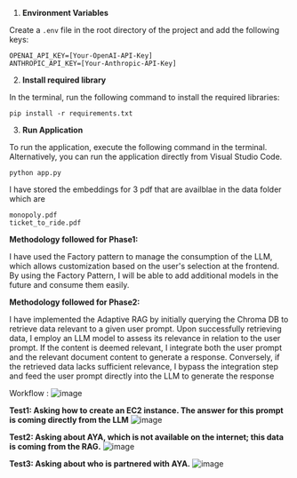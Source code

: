 1. **Environment Variables**

Create a `.env` file in the root directory of the project and add the following keys:

```plaintext
OPENAI_API_KEY=[Your-OpenAI-API-Key]
ANTHROPIC_API_KEY=[Your-Anthropic-API-Key]
```

2. **Install required library**

In the terminal, run the following command to install the required libraries:

```plaintext
pip install -r requirements.txt
```

3. **Run Application**

To run the application, execute the following command in the terminal. Alternatively, you can run the application directly from Visual Studio Code.

```plaintext
python app.py
```


I have stored the embeddings for 3 pdf that are availblae in the data folder which are
```aya-at-a-glance.pdf
monopoly.pdf
ticket_to_ride.pdf
```



**Methodology followed for Phase1:**

I have used the Factory pattern to manage the consumption of the LLM, which allows customization based on the user's selection at the frontend. By using the Factory Pattern, I will be able to add additional models in the future and consume them easily.

**Methodology followed for Phase2:**

I have implemented the Adaptive RAG by initially querying the Chroma DB to retrieve data relevant to a given user prompt. Upon successfully retrieving data,
I employ an LLM model to assess its relevance in relation to the user prompt.
If the content is deemed relevant, I integrate both the user prompt and the relevant document content to generate a response.
Conversely, if the retrieved data lacks sufficient relevance, I bypass the integration step and feed the user prompt directly into the LLM to generate the response


Workflow : 
![image](https://github.com/P-AshishKumar/Adaptive-RAG-System/assets/56246104/98337134-027d-4ce3-b2e6-5d514098afbd)

**Test1: Asking how to create an EC2 instance. The answer for this prompt is coming directly from the LLM**
![image](https://github.com/P-AshishKumar/Adaptive-RAG-System/assets/56246104/ea0dceee-9b60-4da3-a131-1b64589c7753)

**Test2: Asking about AYA, which is not available on the internet; this data is coming from the RAG.**
![image](https://github.com/P-AshishKumar/Adaptive-RAG-System/assets/56246104/37fda01e-5b83-4e00-8b1c-3c6a44b004ec)

**Test3: Asking about who is partnered with AYA.**
![image](https://github.com/P-AshishKumar/Adaptive-RAG-System/assets/56246104/8adf2758-d649-46bf-9483-20f1b4e4cd80)




